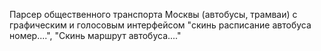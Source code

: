 Парсер общественного транспорта Москвы (автобусы, трамваи) с графическим и голосовым интерфейсом "скинь расписание автобуса номер....", "Скинь маршрут автобуса...."
